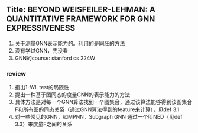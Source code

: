 ## Title: BEYOND WEISFEILER-LEHMAN: A QUANTITATIVE FRAMEWORK FOR GNN EXPRESSIVENESS
1. 关于测量GNN表示能力的。利用的是同胚的方法
2. 没有学过GNN，先没看
3. GNN的course: stanford cs 224W


### review
1. 指出1-WL test的局限性
2. 提出一种基于图同态的度量GNN的表示能力的方法
3. 具体方法是对每一个GNN算法找到一个图集合，通过该算法能够得到该图集合F和所有图的同态关系（通过GNN算法得到的feature来计算），见def 3.1
4. 对一些常见的GNN，如MPNN，Subgraph GNN 通过一个叫NED（见def 3.3）来度量F之间的关系